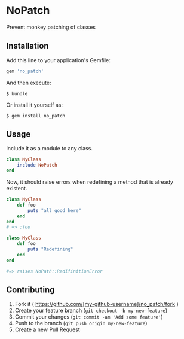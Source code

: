# NoPatch

Prevent monkey patching of classes

## Installation

Add this line to your application's Gemfile:

```ruby
gem 'no_patch'
```

And then execute:

    $ bundle

Or install it yourself as:

    $ gem install no_patch

## Usage

Include it as a module to any class. 

```ruby 
class MyClass
	include NoPatch
end
```

Now, it should raise errors when redefining a method that is already existent. 

```ruby
class MyClass
	def foo
		puts "all good here"
	end
end
# => :foo

class MyClass
	def foo
		puts "Redefining" 
	end
end

#=> raises NoPath::RedifinitionError 
```


## Contributing

1. Fork it ( https://github.com/[my-github-username]/no_patch/fork )
2. Create your feature branch (`git checkout -b my-new-feature`)
3. Commit your changes (`git commit -am 'Add some feature'`)
4. Push to the branch (`git push origin my-new-feature`)
5. Create a new Pull Request
